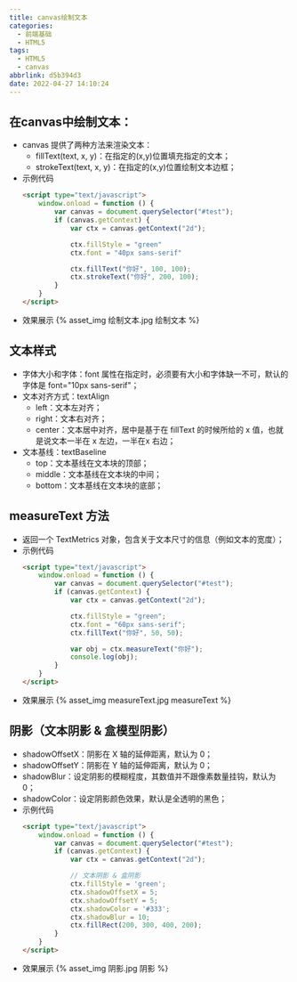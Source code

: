 ```yaml
---
title: canvas绘制文本
categories:
  - 前端基础
  - HTML5
tags:
  - HTML5
  - canvas
abbrlink: d5b394d3
date: 2022-04-27 14:10:24
---
```

## 在canvas中绘制文本：
- canvas 提供了两种方法来渲染文本：
  - fillText(text, x, y)：在指定的(x,y)位置填充指定的文本；
  - strokeText(text, x, y)：在指定的(x,y)位置绘制文本边框；
- 示例代码
  ```HTML
  <script type="text/javascript">
      window.onload = function () {
          var canvas = document.querySelector("#test");
          if (canvas.getContext) {
              var ctx = canvas.getContext("2d");
  
              ctx.fillStyle = "green"
              ctx.font = "40px sans-serif"
  
              ctx.fillText("你好", 100, 100);
              ctx.strokeText("你好", 200, 100);
          }
      }
  </script>
  ```
- 效果展示
  {% asset_img 绘制文本.jpg 绘制文本 %}
## 文本样式
- 字体大小和字体：font 属性在指定时，必须要有大小和字体缺一不可，默认的字体是 font="10px sans-serif"；
- 文本对齐方式：textAlign
  - left：文本左对齐；
  - right：文本右对齐；
  - center：文本居中对齐，居中是基于在 fillText 的时候所给的 x 值，也就是说文本一半在 x 左边，一半在x 右边；
- 文本基线：textBaseline
  - top：文本基线在文本块的顶部；
  - middle：文本基线在文本块的中间；
  - bottom：文本基线在文本块的底部；
## measureText 方法
- 返回一个 TextMetrics 对象，包含关于文本尺寸的信息（例如文本的宽度）；
- 示例代码
  ```HTML
  <script type="text/javascript">
      window.onload = function () {
          var canvas = document.querySelector("#test");
          if (canvas.getContext) {
              var ctx = canvas.getContext("2d");
  
              ctx.fillStyle = "green";
              ctx.font = "60px sans-serif";
              ctx.fillText("你好", 50, 50);
  
              var obj = ctx.measureText("你好");
              console.log(obj);
          }
      }
  </script>
  ```
- 效果展示
  {% asset_img measureText.jpg measureText %}
## 阴影（文本阴影 & 盒模型阴影）
- shadowOffsetX：阴影在 X 轴的延伸距离，默认为 0；
- shadowOffsetY：阴影在 Y 轴的延伸距离，默认为 0；
- shadowBlur：设定阴影的模糊程度，其数值并不跟像素数量挂钩，默认为 0；
- shadowColor：设定阴影颜色效果，默认是全透明的黑色；
- 示例代码
  ```HTML
  <script type="text/javascript">
      window.onload = function () {
          var canvas = document.querySelector("#test");
          if (canvas.getContext) {
              var ctx = canvas.getContext("2d");
  
              // 文本阴影 & 盒阴影
              ctx.fillStyle = 'green';
              ctx.shadowOffsetX = 5;
              ctx.shadowOffsetY = 5;
              ctx.shadowColor = '#333';
              ctx.shadowBlur = 10;
              ctx.fillRect(200, 300, 400, 200);
          }
      }
  </script>
  ```
- 效果展示
  {% asset_img 阴影.jpg 阴影 %}